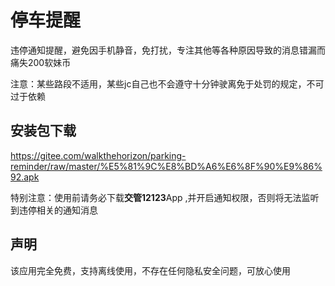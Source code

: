 # 停车提醒

违停通知提醒，避免因手机静音，免打扰，专注其他等各种原因导致的消息错漏而痛失200软妹币

注意：某些路段不适用，某些jc自己也不会遵守十分钟驶离免于处罚的规定，不可过于依赖


## 安装包下载

https://gitee.com/walkthehorizon/parking-reminder/raw/master/%E5%81%9C%E8%BD%A6%E6%8F%90%E9%86%92.apk

特别注意：使用前请务必下载**交管12123**App ,并开启通知权限，否则将无法监听到违停相关的通知消息

## 声明

该应用完全免费，支持离线使用，不存在任何隐私安全问题，可放心使用